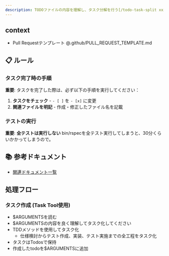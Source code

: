 ```yaml
---
description: TODOファイルの内容を理解し、タスク分解を行う[/todo-task-split xxx]
---
```


## context

- Pull Requestテンプレート
  @.github/PULL_REQUEST_TEMPLATE.md

## 📋 ルール

### タスク完了時の手順

**重要**: タスクを完了した際は、必ず以下の手順を実行してください：

1. **タスクをチェック** - `- [ ]` を `- [x]` に変更
2. **関連ファイルを明記** - 作成・修正したファイル名を記載

### テストの実行

**重要**: **全テストは実行しない**
          bin/rspecを全テスト実行してしまうと、30分くらいかかってしまうので。

## 📚 参考ドキュメント

- [関連ドキュメント一覧](@docs)

## 処理フロー

### タスク作成 (Task Tool使用)
- $ARGUMENTSを読む
- $ARGUMENTSの内容を良く理解してタスク化してください
- TDDメソッドを使用してタスク化
  - 仕様検討からテスト作成、実装、テスト実施までの全工程をタスク化
- タスクはTodosで保持
- 作成したtodoを$ARGUMENTSに追加

